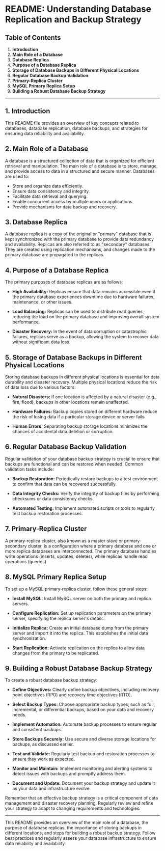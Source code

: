 # README: Understanding Database Replication and Backup Strategy

## Table of Contents
1. **Introduction**
2. **Main Role of a Database**
3. **Database Replica**
4. **Purpose of a Database Replica**
5. **Storage of Database Backups in Different Physical Locations**
6. **Regular Database Backup Validation**
7. **Primary-Replica Cluster**
8. **MySQL Primary Replica Setup**
9. **Building a Robust Database Backup Strategy**
   
---

## 1. Introduction

This README file provides an overview of key concepts related to databases, database replication, database backups, and strategies for ensuring data reliability and availability.

## 2. Main Role of a Database

A database is a structured collection of data that is organized for efficient retrieval and manipulation. The main role of a database is to store, manage, and provide access to data in a structured and secure manner. Databases are used to:

- Store and organize data efficiently.
- Ensure data consistency and integrity.
- Facilitate data retrieval and querying.
- Enable concurrent access by multiple users or applications.
- Provide mechanisms for data backup and recovery.

## 3. Database Replica

A database replica is a copy of the original or "primary" database that is kept synchronized with the primary database to provide data redundancy and availability. Replicas are also referred to as "secondary" databases. They are created using replication mechanisms, and changes made to the primary database are propagated to the replicas.

## 4. Purpose of a Database Replica

The primary purposes of database replicas are as follows:

- **High Availability:** Replicas ensure that data remains accessible even if the primary database experiences downtime due to hardware failures, maintenance, or other issues.

- **Load Balancing:** Replicas can be used to distribute read queries, reducing the load on the primary database and improving overall system performance.

- **Disaster Recovery:** In the event of data corruption or catastrophic failures, replicas serve as a backup, allowing the system to recover data without significant data loss.

## 5. Storage of Database Backups in Different Physical Locations

Storing database backups in different physical locations is essential for data durability and disaster recovery. Multiple physical locations reduce the risk of data loss due to various factors:

- **Natural Disasters:** If one location is affected by a natural disaster (e.g., fire, flood), backups in other locations remain unaffected.

- **Hardware Failures:** Backup copies stored on different hardware reduce the risk of losing data if a particular storage device or server fails.

- **Human Errors:** Separating backup storage locations minimizes the chances of accidental data deletion or corruption.

## 6. Regular Database Backup Validation

Regular validation of your database backup strategy is crucial to ensure that backups are functional and can be restored when needed. Common validation tasks include:

- **Backup Restoration:** Periodically restore backups to a test environment to confirm that data can be recovered successfully.

- **Data Integrity Checks:** Verify the integrity of backup files by performing checksums or data consistency checks.

- **Automated Testing:** Implement automated scripts or tools to regularly test backup restoration processes.

## 7. Primary-Replica Cluster

A primary-replica cluster, also known as a master-slave or primary-secondary cluster, is a configuration where a primary database and one or more replica databases are interconnected. The primary database handles write operations (inserts, updates, deletes), while replicas handle read operations (queries).

## 8. MySQL Primary Replica Setup

To set up a MySQL primary-replica cluster, follow these general steps:

- **Install MySQL:** Install MySQL server on both the primary and replica servers.

- **Configure Replication:** Set up replication parameters on the primary server, specifying the replica server's details.

- **Initialize Replica:** Create an initial database dump from the primary server and import it into the replica. This establishes the initial data synchronization.

- **Start Replication:** Activate replication on the replica to allow data changes from the primary to be replicated.

## 9. Building a Robust Database Backup Strategy

To create a robust database backup strategy:

- **Define Objectives:** Clearly define backup objectives, including recovery point objectives (RPO) and recovery time objectives (RTO).

- **Select Backup Types:** Choose appropriate backup types, such as full, incremental, or differential backups, based on your data and recovery needs.

- **Implement Automation:** Automate backup processes to ensure regular and consistent backups.

- **Store Backups Securely:** Use secure and diverse storage locations for backups, as discussed earlier.

- **Test and Validate:** Regularly test backup and restoration processes to ensure they work as expected.

- **Monitor and Maintain:** Implement monitoring and alerting systems to detect issues with backups and promptly address them.

- **Document and Update:** Document your backup strategy and update it as your data and infrastructure evolve.

Remember that an effective backup strategy is a critical component of data management and disaster recovery planning. Regularly review and refine your strategy to adapt to changing requirements and technologies.

---

This README provides an overview of the main role of a database, the purpose of database replicas, the importance of storing backups in different locations, and steps for building a robust backup strategy. Follow best practices and regularly assess your database infrastructure to ensure data reliability and availability.
